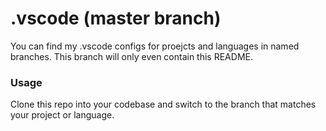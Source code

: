 # .vscode (master branch)

You can find my .vscode configs for proejcts and languages in named branches. This branch will only even contain this README.

### Usage
Clone this repo into your codebase and switch to the branch that matches your project or language.
